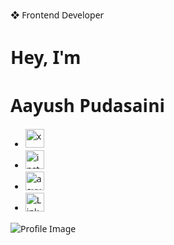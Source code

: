 <!DOCTYPE html>
<html lang="en">
  <head>
    <meta charset="UTF-8" />
    <meta name="viewport" content="width=device-width, initial-scale=1.0" />
    <title>Github Portfolio Page</title>
    <link rel="preconnect" href="https://fonts.googleapis.com" />
    <link rel="preconnect" href="https://fonts.gstatic.com" crossorigin />
    <link
      href="https://fonts.googleapis.com/css2?family=Mulish:wght@500;600;700&family=Poppins:wght@400;500;600;700&display=swap"
      rel="stylesheet"
    />
  </head>
  <script src="https://cdn.tailwindcss.com"></script>
  <style>
    body,
    html,
    :root {
      font-family: "Mulish", system-ui, -apple-system, BlinkMacSystemFont,
        "Segoe UI", Roboto, Oxygen, Ubuntu, Cantarell, "Open Sans",
        "Helvetica Neue", sans-serif;

      background-color: #ededed;
    }
  </style>
  <body>
    <div
      class="dark:bg-[#21262d] bg-[#ededed] w-full min-h-screen container flex flex-row justify-center"
    >
      <div class="mt-10">
        <div class="flex md:flex-row flex-col-reverse gap-24 items-center">
          <div>
            <p class="mb-2.5 text-md dark:text-gray-100">
              ❖ Frontend Developer
            </p>
            <h1
              class="text-5xl font-bold tracking-tight mb-2.5 tracking-normal dark:text-gray-100"
            >
              Hey, I'm
            </h1>
            <h1
              class="text-5xl font-bold tracking-tight tracking-normal dark:text-gray-100"
            >
              Aayush Pudasaini
            </h1>
            <!-- Follow Me / Social Media Handler -->
            <div class="mt-6">
              <ul class="flex gap-4">
                <li>
                  <a href="https://twitter.com/aayuspudasaini" target="_blank">
                    <img
                      src="https://upload.wikimedia.org/wikipedia/commons/5/57/X_logo_2023_%28white%29.png"
                      alt="x-aayuspudasaini"
                      width="30"
                      class="brightness-9 brightness-9"
                    />
                  </a>
                </li>
                <li>
                  <a href="http://instagram.com/aayuspudasaini" target="_blank">
                    <img
                      src="https://upload.wikimedia.org/wikipedia/commons/9/96/Instagram.svg"
                      alt="instagram-aayuspudasaini"
                      width="30"
                    />
                  </a>
                </li>
                <li>
                  <a href="https://fb.com/aayuspudasaini" target="_blank">
                    <img
                      src="
                        https://upload.wikimedia.org/wikipedia/commons/thumb/6/6c/Facebook_Logo_2023.png/900px-Facebook_Logo_2023.png
                      "
                      alt="aayuspudasaini-facebook"
                      width="30"
                    />
                  </a>
                </li>
                <li>
                  <a href="https://">
                    <img
                      src="https://upload.wikimedia.org/wikipedia/commons/thumb/c/ca/LinkedIn_logo_initials.png/900px-LinkedIn_logo_initials.png"
                      alt="Linkedin-aayuspudasaini"
                      width="30"
                    />
                  </a>
                </li>
              </ul>
            </div>
          </div>
          <div
            class="rounded-full shadow-md bg-gray-800 dark:bg-gray-100 w-64 h-64"
          >
            <img
              class="rounded-full w-64 h-64 px-2 py-2 object-fit"
              src="https://images.unsplash.com/photo-1504164996022-09080787b6b3?q=80&w=2070&auto=format&fit=crop&ixlib=rb-4.0.3&ixid=M3wxMjA3fDB8MHxwaG90by1wYWdlfHx8fGVufDB8fHx8fA%3D%3D"
              alt="Profile Image"
            />
          </div>
        </div>
      </div>
    </div>
  </body>
</html>
